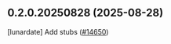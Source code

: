 ## 0.2.0.20250828 (2025-08-28)

[lunardate] Add stubs ([#14650](https://github.com/python/typeshed/pull/14650))

